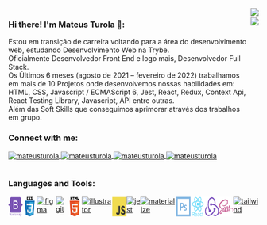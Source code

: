 <div style="display: flex;">
  <div>
        <h3 align="left">Hi there! I'm Mateus Turola 👋:</h3>
  <p>
      Estou em transição de carreira voltando para a área do desenvolvimento
      web, estudando Desenvolvimento Web na Trybe.
      </br>
      Oficialmente Desenvolvedor Front End e logo mais, Desenvolvedor Full Stack.
      </br>
      Os Últimos 6 meses (agosto de 2021 – fevereiro de 2022) trabalhamos em
      mais de 10 Projetos onde desenvolvemos nossas habilidades em: HTML, CSS,
      Javascript / ECMAScript 6, Jest, React, Redux, Context Api, React Testing
      Library, Javascript, API entre outras.
      </br>
      Além das Soft Skills que conseguimos aprimorar através dos trabalhos em
      grupo.
    </p>
    <h3 align="left">Connect with me:</h3>
    <p align="left">
      <a href="https://www.linkedin.com/in/mateus-turola/" target="blank">
        <img align="center"
          src="https://img.shields.io/badge/LinkedIn-0077B5?style=for-the-badge&logo=linkedin&logoColor=white"
          alt="mateusturola" />
      </a>
      <a href="https://api.whatsapp.com/send?phone=5524988545652" target="blank">
        <img align="center"
          src="https://img.shields.io/badge/WhatsApp-25D366?style=for-the-badge&logo=whatsapp&logoColor=white"
          alt="mateusturola" />
      </a>
      <a href="mailto:turolamateus@gmail.com" target="blank"><img align="center"
          src="https://img.shields.io/badge/Gmail-D14836?style=for-the-badge&logo=gmail&logoColor=white"
          alt="mateusturola" />
      </a>
      <a href="https://www.instagram.com/fmateusturola/" target="blank"><img align="center"
          src="https://img.shields.io/badge/Instagram-E4405F?style=for-the-badge&logo=instagram&logoColor=white"
          alt="mateusturola" />
      </a>
    </p>
  </div>
  <div style="margin: 0 0 0 5px">
    <a href="https://mateusturola.github.io" target="_blank">
      <img height="150em"
        src="https://github-readme-stats.vercel.app/api?username=mateusturola&show_icons=true&theme=city_lights&include_all_commits=true&count_private=true" />
      <img height="150em"
        src="https://github-readme-stats.vercel.app/api/top-langs/?username=mateusturola&layout=compact&langs_count=7&theme=city_lights" />
    </a>
  </div>
</div>
<h3 align="left">Languages and Tools:</h3>
    <div style="width: 100%; display: flex; justify-content: space-between">
      <a href="https://getbootstrap.com" target="_blank" rel="noreferrer">
        <img
          src="https://raw.githubusercontent.com/devicons/devicon/master/icons/bootstrap/bootstrap-plain-wordmark.svg"
          alt="bootstrap" width="40" height="40" />
      </a>
      <a href="https://www.w3schools.com/css/" target="_blank" rel="noreferrer">
        <img src="https://raw.githubusercontent.com/devicons/devicon/master/icons/css3/css3-original-wordmark.svg"
          alt="css3" width="40" height="40" />
      </a>
      <a href="https://www.figma.com/" target="_blank" rel="noreferrer">
        <img src="https://www.vectorlogo.zone/logos/figma/figma-icon.svg" alt="figma" width="40" height="40" />
      </a>
      <a href="https://git-scm.com/" target="_blank" rel="noreferrer">
        <img src="https://www.vectorlogo.zone/logos/git-scm/git-scm-icon.svg" alt="git" width="40" height="40" />
      </a>
      <a href="https://www.w3.org/html/" target="_blank" rel="noreferrer">
        <img src="https://raw.githubusercontent.com/devicons/devicon/master/icons/html5/html5-original-wordmark.svg"
          alt="html5" width="40" height="40" />
      </a>
      <a href="https://www.adobe.com/in/products/illustrator.html" target="_blank" rel="noreferrer">
        <img src="https://www.vectorlogo.zone/logos/adobe_illustrator/adobe_illustrator-icon.svg" alt="illustrator"
          width="40" height="40" />
      </a>
      <a href="https://developer.mozilla.org/en-US/docs/Web/JavaScript" target="_blank" rel="noreferrer">
        <img src="https://raw.githubusercontent.com/devicons/devicon/master/icons/javascript/javascript-original.svg"
          alt="javascript" width="40" height="40" />
      </a>
      <a href="https://jestjs.io" target="_blank" rel="noreferrer">
        <img src="https://www.vectorlogo.zone/logos/jestjsio/jestjsio-icon.svg" alt="jest" width="40" height="40" />
      </a>
      <a href="https://materializecss.com/" target="_blank" rel="noreferrer">
        <img
          src="https://raw.githubusercontent.com/prplx/svg-logos/5585531d45d294869c4eaab4d7cf2e9c167710a9/svg/materialize.svg"
          alt="materialize" width="40" height="40" />
      </a>
      <a href="https://www.photoshop.com/en" target="_blank" rel="noreferrer">
        <img src="https://raw.githubusercontent.com/devicons/devicon/master/icons/photoshop/photoshop-line.svg"
          alt="photoshop" width="40" height="40" />
      </a>
      <a href="https://reactjs.org/" target="_blank" rel="noreferrer">
        <img src="https://raw.githubusercontent.com/devicons/devicon/master/icons/react/react-original-wordmark.svg"
          alt="react" width="40" height="40" />
      </a>
      <a href="https://redux.js.org" target="_blank" rel="noreferrer">
        <img src="https://raw.githubusercontent.com/devicons/devicon/master/icons/redux/redux-original.svg" alt="redux"
          width="40" height="40" />
      </a>
      <a href="https://sass-lang.com" target="_blank" rel="noreferrer">
        <img src="https://raw.githubusercontent.com/devicons/devicon/master/icons/sass/sass-original.svg" alt="sass"
          width="40" height="40" />
      </a>
      <a href="https://tailwindcss.com/" target="_blank" rel="noreferrer">
        <img src="https://www.vectorlogo.zone/logos/tailwindcss/tailwindcss-icon.svg" alt="tailwind" width="40"
          height="40" />
      </a>
    </div>
